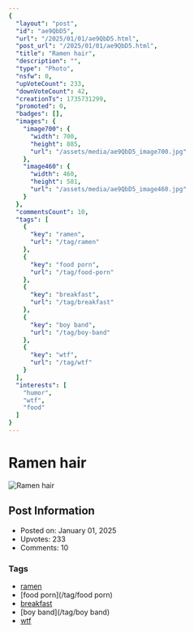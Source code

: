 ```yaml
---
{
  "layout": "post",
  "id": "ae9QbD5",
  "url": "/2025/01/01/ae9QbD5.html",
  "post_url": "/2025/01/01/ae9QbD5.html",
  "title": "Ramen hair",
  "description": "",
  "type": "Photo",
  "nsfw": 0,
  "upVoteCount": 233,
  "downVoteCount": 42,
  "creationTs": 1735731299,
  "promoted": 0,
  "badges": [],
  "images": {
    "image700": {
      "width": 700,
      "height": 885,
      "url": "/assets/media/ae9QbD5_image700.jpg"
    },
    "image460": {
      "width": 460,
      "height": 581,
      "url": "/assets/media/ae9QbD5_image460.jpg"
    }
  },
  "commentsCount": 10,
  "tags": [
    {
      "key": "ramen",
      "url": "/tag/ramen"
    },
    {
      "key": "food porn",
      "url": "/tag/food-porn"
    },
    {
      "key": "breakfast",
      "url": "/tag/breakfast"
    },
    {
      "key": "boy band",
      "url": "/tag/boy-band"
    },
    {
      "key": "wtf",
      "url": "/tag/wtf"
    }
  ],
  "interests": [
    "humor",
    "wtf",
    "food"
  ]
}
---
```


# Ramen hair

![Ramen hair](/assets/media/ae9QbD5_image700.jpg)

## Post Information

- Posted on: January 01, 2025
- Upvotes: 233
- Comments: 10

### Tags

- [ramen](/tag/ramen)
- [food porn](/tag/food porn)
- [breakfast](/tag/breakfast)
- [boy band](/tag/boy band)
- [wtf](/tag/wtf)
